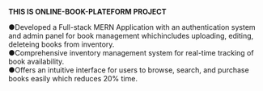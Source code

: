 **THIS IS ONLINE-BOOK-PLATEFORM PROJECT**

●Developed a Full-stack MERN Application with an authentication system and admin panel for book management whichincludes uploading, editing, deleteing books from inventory.
<br>
●Comprehensive inventory management system for real-time tracking of book availability.
<br>
●Offers an intuitive interface for users to browse, search, and purchase books easily which reduces 20% time.
